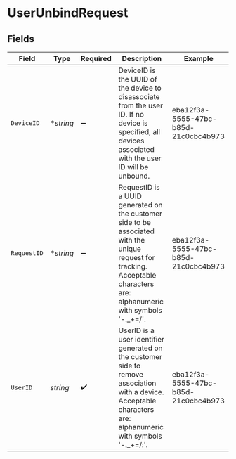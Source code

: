 # UserUnbindRequest


## Fields

| Field                                                                                                                                                                    | Type                                                                                                                                                                     | Required                                                                                                                                                                 | Description                                                                                                                                                              | Example                                                                                                                                                                  |
| ------------------------------------------------------------------------------------------------------------------------------------------------------------------------ | ------------------------------------------------------------------------------------------------------------------------------------------------------------------------ | ------------------------------------------------------------------------------------------------------------------------------------------------------------------------ | ------------------------------------------------------------------------------------------------------------------------------------------------------------------------ | ------------------------------------------------------------------------------------------------------------------------------------------------------------------------ |
| `DeviceID`                                                                                                                                                               | **string*                                                                                                                                                                | :heavy_minus_sign:                                                                                                                                                       | DeviceID is the UUID of the device to disassociate from the user ID. If no device is specified, all devices<br/>associated with the user ID will be unbound.             | eba12f3a-5555-47bc-b85d-21c0cbc4b973                                                                                                                                     |
| `RequestID`                                                                                                                                                              | **string*                                                                                                                                                                | :heavy_minus_sign:                                                                                                                                                       | RequestID is a UUID generated on the customer side to be associated with the unique request for tracking.<br/>Acceptable characters are: alphanumeric with symbols '-._+=/'. | eba12f3a-5555-47bc-b85d-21c0cbc4b973                                                                                                                                     |
| `UserID`                                                                                                                                                                 | *string*                                                                                                                                                                 | :heavy_check_mark:                                                                                                                                                       | UserID is a user identifier generated on the customer side to remove association with a device.<br/>Acceptable characters are: alphanumeric with symbols '-._+=/:'.      | eba12f3a-5555-47bc-b85d-21c0cbc4b973                                                                                                                                     |